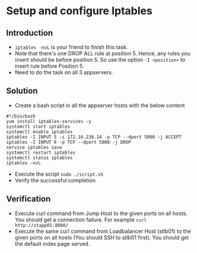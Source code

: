 # Setup and configure Iptables
## Introduction
* `iptables -nvL` is your friend to finish this task. 
* Note that there's one DROP ALL rule at position 5. Hence, any rules you insert should be before position 5. So use the option `-I <position>` to insert rule before Position 5. 
* Need to do the task on all 3 appservers. 

## Solution
* Create a bash script in all the appserver hosts with the below content
```UNIX
#!/bin/bash
yum install iptables-services -y
systemctl start iptables
systemctl enable iptables
iptables -I INPUT 5 -s 172.16.238.14 -p TCP --dport 5000 -j ACCEPT
iptables -I INPUT 6 -p TCP --dport 5000 -j DROP
service iptables save
systemctl restart iptables
systemctl status iptables
iptables -nvL
 ```   

* Execute the script `sudo ./script.sh`
* Verify the successful completion

## Verification
* Execute curl command from Jump Host to the given ports on all hosts. You should get a connection failure.
For example
`curl http://stapp01:8080/`
* Execute the same curl command from Loadbalancer Host (stlb01) to the given ports on all hosts (You should SSH to stlb01 first). You should get the default index page served.
